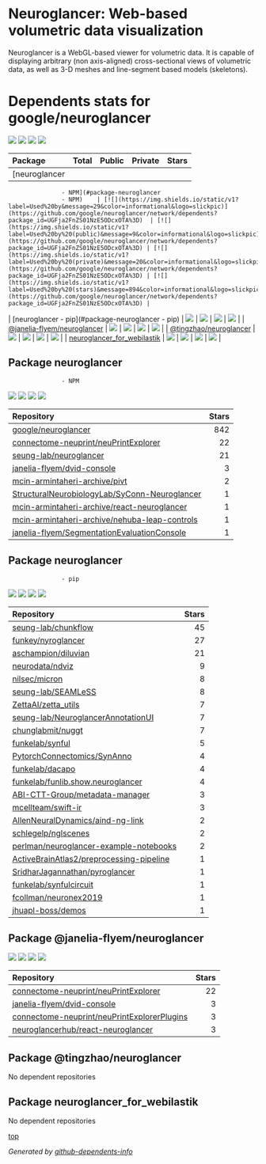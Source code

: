 # Neuroglancer: Web-based volumetric data visualization

Neuroglancer is a WebGL-based viewer for volumetric data. It is capable of displaying arbitrary (non axis-aligned) cross-sectional views of volumetric data, as well as 3-D meshes and line-segment based models (skeletons).

# Dependents stats for google/neuroglancer

[![](https://img.shields.io/static/v1?label=Used%20by&message=87&color=informational&logo=slickpic)](https://github.com/google/neuroglancer/network/dependents)
[![](https://img.shields.io/static/v1?label=Used%20by%20(public)&message=36&color=informational&logo=slickpic)](https://github.com/google/neuroglancer/network/dependents)
[![](https://img.shields.io/static/v1?label=Used%20by%20(private)&message=51&color=informational&logo=slickpic)](https://github.com/google/neuroglancer/network/dependents)
[![](https://img.shields.io/static/v1?label=Used%20by%20(stars)&message=1001&color=informational&logo=slickpic)](https://github.com/google/neuroglancer/network/dependents)

| Package    | Total  | Public | Private | Stars |
| :--------  | -----: | -----: | -----:  | ----: |
| [neuroglancer
                   - NPM](#package-neuroglancer
                   - NPM)    | [![](https://img.shields.io/static/v1?label=Used%20by&message=29&color=informational&logo=slickpic)](https://github.com/google/neuroglancer/network/dependents?package_id=UGFja2FnZS01NzE5ODcxOTA%3D)  | [![](https://img.shields.io/static/v1?label=Used%20by%20(public)&message=9&color=informational&logo=slickpic)](https://github.com/google/neuroglancer/network/dependents?package_id=UGFja2FnZS01NzE5ODcxOTA%3D) | [![](https://img.shields.io/static/v1?label=Used%20by%20(private)&message=20&color=informational&logo=slickpic)](https://github.com/google/neuroglancer/network/dependents?package_id=UGFja2FnZS01NzE5ODcxOTA%3D) | [![](https://img.shields.io/static/v1?label=Used%20by%20(stars)&message=894&color=informational&logo=slickpic)](https://github.com/google/neuroglancer/network/dependents?package_id=UGFja2FnZS01NzE5ODcxOTA%3D) |
| [neuroglancer
                   - pip](#package-neuroglancer
                   - pip)    | [![](https://img.shields.io/static/v1?label=Used%20by&message=54&color=informational&logo=slickpic)](https://github.com/google/neuroglancer/network/dependents?package_id=UGFja2FnZS01MjMzNjg1Mw%3D%3D)  | [![](https://img.shields.io/static/v1?label=Used%20by%20(public)&message=23&color=informational&logo=slickpic)](https://github.com/google/neuroglancer/network/dependents?package_id=UGFja2FnZS01MjMzNjg1Mw%3D%3D) | [![](https://img.shields.io/static/v1?label=Used%20by%20(private)&message=31&color=informational&logo=slickpic)](https://github.com/google/neuroglancer/network/dependents?package_id=UGFja2FnZS01MjMzNjg1Mw%3D%3D) | [![](https://img.shields.io/static/v1?label=Used%20by%20(stars)&message=76&color=informational&logo=slickpic)](https://github.com/google/neuroglancer/network/dependents?package_id=UGFja2FnZS01MjMzNjg1Mw%3D%3D) |
| [@janelia-flyem/neuroglancer](#package-janelia-flyemneuroglancer)    | [![](https://img.shields.io/static/v1?label=Used%20by&message=4&color=informational&logo=slickpic)](https://github.com/google/neuroglancer/network/dependents?package_id=UGFja2FnZS00NjY4OTY4NjI%3D)  | [![](https://img.shields.io/static/v1?label=Used%20by%20(public)&message=4&color=informational&logo=slickpic)](https://github.com/google/neuroglancer/network/dependents?package_id=UGFja2FnZS00NjY4OTY4NjI%3D) | [![](https://img.shields.io/static/v1?label=Used%20by%20(private)&message=0&color=informational&logo=slickpic)](https://github.com/google/neuroglancer/network/dependents?package_id=UGFja2FnZS00NjY4OTY4NjI%3D) | [![](https://img.shields.io/static/v1?label=Used%20by%20(stars)&message=31&color=informational&logo=slickpic)](https://github.com/google/neuroglancer/network/dependents?package_id=UGFja2FnZS00NjY4OTY4NjI%3D) |
| [@tingzhao/neuroglancer](#package-tingzhaoneuroglancer)    | [![](https://img.shields.io/static/v1?label=Used%20by&message=0&color=informational&logo=slickpic)](https://github.com/google/neuroglancer/network/dependents?package_id=UGFja2FnZS01NzI2NTcxMjg%3D)  | [![](https://img.shields.io/static/v1?label=Used%20by%20(public)&message=0&color=informational&logo=slickpic)](https://github.com/google/neuroglancer/network/dependents?package_id=UGFja2FnZS01NzI2NTcxMjg%3D) | [![](https://img.shields.io/static/v1?label=Used%20by%20(private)&message=0&color=informational&logo=slickpic)](https://github.com/google/neuroglancer/network/dependents?package_id=UGFja2FnZS01NzI2NTcxMjg%3D) | [![](https://img.shields.io/static/v1?label=Used%20by%20(stars)&message=0&color=informational&logo=slickpic)](https://github.com/google/neuroglancer/network/dependents?package_id=UGFja2FnZS01NzI2NTcxMjg%3D) |
| [neuroglancer_for_webilastik](#package-neuroglancer_for_webilastik)    | [![](https://img.shields.io/static/v1?label=Used%20by&message=0&color=informational&logo=slickpic)](https://github.com/google/neuroglancer/network/dependents?package_id=UGFja2FnZS0zNjUyMzY1MTU2)  | [![](https://img.shields.io/static/v1?label=Used%20by%20(public)&message=0&color=informational&logo=slickpic)](https://github.com/google/neuroglancer/network/dependents?package_id=UGFja2FnZS0zNjUyMzY1MTU2) | [![](https://img.shields.io/static/v1?label=Used%20by%20(private)&message=0&color=informational&logo=slickpic)](https://github.com/google/neuroglancer/network/dependents?package_id=UGFja2FnZS0zNjUyMzY1MTU2) | [![](https://img.shields.io/static/v1?label=Used%20by%20(stars)&message=0&color=informational&logo=slickpic)](https://github.com/google/neuroglancer/network/dependents?package_id=UGFja2FnZS0zNjUyMzY1MTU2) |

## Package neuroglancer
                   - NPM

[![](https://img.shields.io/static/v1?label=Used%20by&message=29&color=informational&logo=slickpic)](https://github.com/google/neuroglancer/network/dependents?package_id=UGFja2FnZS01NzE5ODcxOTA%3D)
[![](https://img.shields.io/static/v1?label=Used%20by%20(public)&message=9&color=informational&logo=slickpic)](https://github.com/google/neuroglancer/network/dependents?package_id=UGFja2FnZS01NzE5ODcxOTA%3D)
[![](https://img.shields.io/static/v1?label=Used%20by%20(private)&message=20&color=informational&logo=slickpic)](https://github.com/google/neuroglancer/network/dependents?package_id=UGFja2FnZS01NzE5ODcxOTA%3D)
[![](https://img.shields.io/static/v1?label=Used%20by%20(stars)&message=894&color=informational&logo=slickpic)](https://github.com/google/neuroglancer/network/dependents?package_id=UGFja2FnZS01NzE5ODcxOTA%3D)

| Repository | Stars  |
| :--------  | -----: |
|[google/neuroglancer](https://github.com/google/neuroglancer) | 842 |
|[connectome-neuprint/neuPrintExplorer](https://github.com/connectome-neuprint/neuPrintExplorer) | 22 |
|[seung-lab/neuroglancer](https://github.com/seung-lab/neuroglancer) | 21 |
|[janelia-flyem/dvid-console](https://github.com/janelia-flyem/dvid-console) | 3 |
|[mcin-armintaheri-archive/pivt](https://github.com/mcin-armintaheri-archive/pivt) | 2 |
|[StructuralNeurobiologyLab/SyConn-Neuroglancer](https://github.com/StructuralNeurobiologyLab/SyConn-Neuroglancer) | 1 |
|[mcin-armintaheri-archive/react-neuroglancer](https://github.com/mcin-armintaheri-archive/react-neuroglancer) | 1 |
|[mcin-armintaheri-archive/nehuba-leap-controls](https://github.com/mcin-armintaheri-archive/nehuba-leap-controls) | 1 |
|[janelia-flyem/SegmentationEvaluationConsole](https://github.com/janelia-flyem/SegmentationEvaluationConsole) | 1 |

## Package neuroglancer
                   - pip

[![](https://img.shields.io/static/v1?label=Used%20by&message=54&color=informational&logo=slickpic)](https://github.com/google/neuroglancer/network/dependents?package_id=UGFja2FnZS01MjMzNjg1Mw%3D%3D)
[![](https://img.shields.io/static/v1?label=Used%20by%20(public)&message=23&color=informational&logo=slickpic)](https://github.com/google/neuroglancer/network/dependents?package_id=UGFja2FnZS01MjMzNjg1Mw%3D%3D)
[![](https://img.shields.io/static/v1?label=Used%20by%20(private)&message=31&color=informational&logo=slickpic)](https://github.com/google/neuroglancer/network/dependents?package_id=UGFja2FnZS01MjMzNjg1Mw%3D%3D)
[![](https://img.shields.io/static/v1?label=Used%20by%20(stars)&message=76&color=informational&logo=slickpic)](https://github.com/google/neuroglancer/network/dependents?package_id=UGFja2FnZS01MjMzNjg1Mw%3D%3D)

| Repository | Stars  |
| :--------  | -----: |
|[seung-lab/chunkflow](https://github.com/seung-lab/chunkflow) | 45 |
|[funkey/nyroglancer](https://github.com/funkey/nyroglancer) | 27 |
|[aschampion/diluvian](https://github.com/aschampion/diluvian) | 21 |
|[neurodata/ndviz](https://github.com/neurodata/ndviz) | 9 |
|[nilsec/micron](https://github.com/nilsec/micron) | 8 |
|[seung-lab/SEAMLeSS](https://github.com/seung-lab/SEAMLeSS) | 8 |
|[ZettaAI/zetta_utils](https://github.com/ZettaAI/zetta_utils) | 7 |
|[seung-lab/NeuroglancerAnnotationUI](https://github.com/seung-lab/NeuroglancerAnnotationUI) | 7 |
|[chunglabmit/nuggt](https://github.com/chunglabmit/nuggt) | 7 |
|[funkelab/synful](https://github.com/funkelab/synful) | 5 |
|[PytorchConnectomics/SynAnno](https://github.com/PytorchConnectomics/SynAnno) | 4 |
|[funkelab/dacapo](https://github.com/funkelab/dacapo) | 4 |
|[funkelab/funlib.show.neuroglancer](https://github.com/funkelab/funlib.show.neuroglancer) | 4 |
|[ABI-CTT-Group/metadata-manager](https://github.com/ABI-CTT-Group/metadata-manager) | 3 |
|[mcellteam/swift-ir](https://github.com/mcellteam/swift-ir) | 3 |
|[AllenNeuralDynamics/aind-ng-link](https://github.com/AllenNeuralDynamics/aind-ng-link) | 2 |
|[schlegelp/nglscenes](https://github.com/schlegelp/nglscenes) | 2 |
|[perlman/neuroglancer-example-notebooks](https://github.com/perlman/neuroglancer-example-notebooks) | 2 |
|[ActiveBrainAtlas2/preprocessing-pipeline](https://github.com/ActiveBrainAtlas2/preprocessing-pipeline) | 1 |
|[SridharJagannathan/pyroglancer](https://github.com/SridharJagannathan/pyroglancer) | 1 |
|[funkelab/synfulcircuit](https://github.com/funkelab/synfulcircuit) | 1 |
|[fcollman/neuronex2019](https://github.com/fcollman/neuronex2019) | 1 |
|[jhuapl-boss/demos](https://github.com/jhuapl-boss/demos) | 1 |

## Package @janelia-flyem/neuroglancer

[![](https://img.shields.io/static/v1?label=Used%20by&message=4&color=informational&logo=slickpic)](https://github.com/google/neuroglancer/network/dependents?package_id=UGFja2FnZS00NjY4OTY4NjI%3D)
[![](https://img.shields.io/static/v1?label=Used%20by%20(public)&message=4&color=informational&logo=slickpic)](https://github.com/google/neuroglancer/network/dependents?package_id=UGFja2FnZS00NjY4OTY4NjI%3D)
[![](https://img.shields.io/static/v1?label=Used%20by%20(private)&message=0&color=informational&logo=slickpic)](https://github.com/google/neuroglancer/network/dependents?package_id=UGFja2FnZS00NjY4OTY4NjI%3D)
[![](https://img.shields.io/static/v1?label=Used%20by%20(stars)&message=31&color=informational&logo=slickpic)](https://github.com/google/neuroglancer/network/dependents?package_id=UGFja2FnZS00NjY4OTY4NjI%3D)

| Repository | Stars  |
| :--------  | -----: |
|[connectome-neuprint/neuPrintExplorer](https://github.com/connectome-neuprint/neuPrintExplorer) | 22 |
|[janelia-flyem/dvid-console](https://github.com/janelia-flyem/dvid-console) | 3 |
|[connectome-neuprint/neuPrintExplorerPlugins](https://github.com/connectome-neuprint/neuPrintExplorerPlugins) | 3 |
|[neuroglancerhub/react-neuroglancer](https://github.com/neuroglancerhub/react-neuroglancer) | 3 |

## Package @tingzhao/neuroglancer

No dependent repositories

## Package neuroglancer_for_webilastik

No dependent repositories

[top](#main)

_Generated by [github-dependents-info](https://github.com/nvuillam/github-dependents-info)_